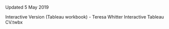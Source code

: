Updated 5 May 2019

Interactive Version (Tableau workbook) - Teresa Whitter Interactive Tableau CV.twbx
